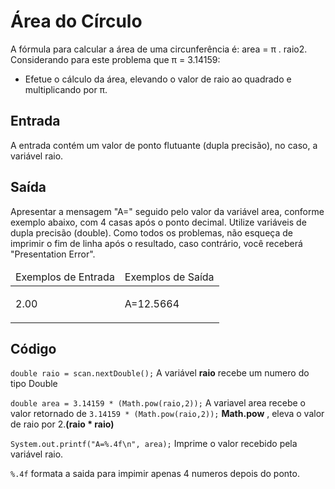  <h1>Área do Círculo</h1>

A fórmula para calcular a área de uma circunferência é: area = π . raio2. Considerando para este problema que π = 3.14159:
- Efetue o cálculo da área, elevando o valor de raio ao quadrado e multiplicando por π.

<h2>Entrada</h2>
A entrada contém um valor de ponto flutuante (dupla precisão), no caso, a variável raio.

<h2>Saída</h2>
Apresentar a mensagem "A=" seguido pelo valor da variável area, conforme exemplo abaixo, com 4 casas após o ponto decimal. Utilize variáveis de dupla precisão (double). Como todos os problemas, não esqueça de imprimir o fim de linha após o resultado, caso contrário, você receberá "Presentation Error".


<table>
	<thead>
		<tr>
			<td>Exemplos de Entrada</td>
			<td>Exemplos de Saída</td>
		</tr>
	</thead>
	<tbody>
		<tr>
			<td>
			<p>2.00</p>
			</td>
			<td>
			<p>A=12.5664</p>
			</td>
		</tr>
	</tbody>
</table>

<h2>Código</h2>

`double raio = scan.nextDouble();` A variável <strong>raio</strong> recebe um numero do tipo Double

 `double area = 3.14159 * (Math.pow(raio,2));`
  A variavel area recebe o valor retornado de `3.14159 * (Math.pow(raio,2));`
  <strong>Math.pow</strong> , eleva o valor de raio por 2.<strong>(raio * raio)</strong>
  
  `System.out.printf("A=%.4f\n", area);`
   Imprime o valor recebido pela variável raio.
   
   `%.4f` formata a saida para impimir apenas 4 numeros depois do ponto.
